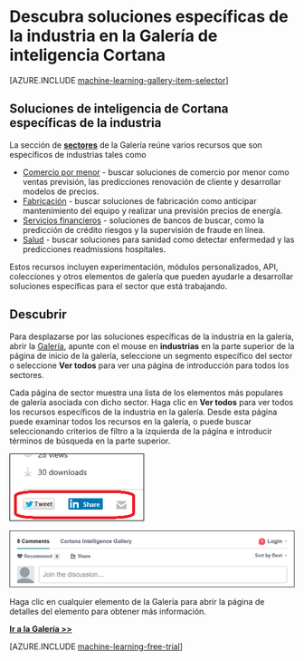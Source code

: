 <properties
    pageTitle="Las soluciones específicas de la industria Cortana inteligencia Galería | Microsoft Azure"
    description="Descubra las soluciones de la industria en la Galería de inteligencia Cortana."
    services="machine-learning"
    documentationCenter=""
    authors="garyericson"
    manager="jhubbard"
    editor="cgronlun"/>

<tags
    ms.service="machine-learning"
    ms.workload="data-services"
    ms.tgt_pltfrm="na"
    ms.devlang="na"
    ms.topic="article"
    ms.date="10/13/2016"
    ms.author="roopalik;garye"/>


# <a name="discover-industry-specific-solutions-in-the-cortana-intelligence-gallery"></a>Descubra soluciones específicas de la industria en la Galería de inteligencia Cortana

[AZURE.INCLUDE [machine-learning-gallery-item-selector](../../includes/machine-learning-gallery-item-selector.md)]

## <a name="industry-specific-cortana-intelligence-solutions"></a>Soluciones de inteligencia de Cortana específicas de la industria

La sección de **[sectores](https://gallery.cortanaintelligence.com/industries)** de la Galería reúne varios recursos que son específicos de industrias tales como

- [Comercio por menor](https://gallery.cortanaintelligence-int.com/industries/retail) - buscar soluciones de comercio por menor como ventas previsión, las predicciones renovación de cliente y desarrollar modelos de precios.
- [Fabricación](https://gallery.cortanaintelligence-int.com/industries/manufacturing) - buscar soluciones de fabricación como anticipar mantenimiento del equipo y realizar una previsión precios de energía.
- [Servicios financieros](https://gallery.cortanaintelligence-int.com/industries/banking) - soluciones de bancos de buscar, como la predicción de crédito riesgos y la supervisión de fraude en línea.
- [Salud](https://gallery.cortanaintelligence-int.com/industries/healthcare) - buscar soluciones para sanidad como detectar enfermedad y las predicciones readmissions hospitales.

Estos recursos incluyen experimentación, módulos personalizados, API, colecciones y otros elementos de galería que pueden ayudarle a desarrollar soluciones específicas para el sector que está trabajando.

## <a name="discover"></a>Descubrir

 Para desplazarse por las soluciones específicas de la industria en la galería, abrir la [Galería](http://gallery.cortanaintelligence.com), apunte con el mouse en **industrias** en la parte superior de la página de inicio de la galería, seleccione un segmento específico del sector o seleccione **Ver todos** para ver una página de introducción para todos los sectores.

 Cada página de sector muestra una lista de los elementos más populares de galería asociada con dicho sector.
Haga clic en **Ver todos** para ver todos los recursos específicos de la industria en la galería.
Desde esta página puede examinar todos los recursos en la galería, o puede buscar seleccionando criterios de filtro a la izquierda de la página e introducir términos de búsqueda en la parte superior.

![Compartir este elemento con amigos](media\machine-learning-gallery-how-to-use-contribute-publish\share-links.png)

![Agregar sus propios comentarios](media\machine-learning-gallery-how-to-use-contribute-publish\comments.png)

 Haga clic en cualquier elemento de la Galería para abrir la página de detalles del elemento para obtener más información.


**[Ir a la Galería >>](http://gallery.cortanaintelligence.com)**

[AZURE.INCLUDE [machine-learning-free-trial](../../includes/machine-learning-free-trial.md)]
